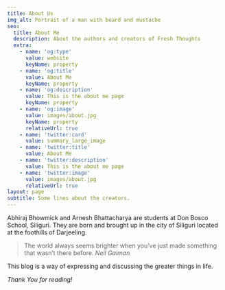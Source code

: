 ```yaml
---
title: About Us
img_alt: Portrait of a man with beard and mustache
seo:
  title: About Me
  description: About the authors and creators of Fresh Thoughts
  extra:
    - name: 'og:type'
      value: website
      keyName: property
    - name: 'og:title'
      value: About Me
      keyName: property
    - name: 'og:description'
      value: This is the about me page
      keyName: property
    - name: 'og:image'
      value: images/about.jpg
      keyName: property
      relativeUrl: true
    - name: 'twitter:card'
      value: summary_large_image
    - name: 'twitter:title'
      value: About Me
    - name: 'twitter:description'
      value: This is the about me page
    - name: 'twitter:image'
      value: images/about.jpg
      relativeUrl: true
layout: page
subtitle: Some lines about the creators.
---
```

Abhiraj Bhowmick and Arnesh Bhattacharya are students at Don Bosco School, Siliguri. They are born and brought up in the city of Siliguri located at the foothills of Darjeeling.



> The world always seems brighter when you’ve just made something that wasn’t there before. <cite>Neil Gaiman</cite>

This blog is a way of expressing and discussing the greater things in life.

*Thank You for reading!*
